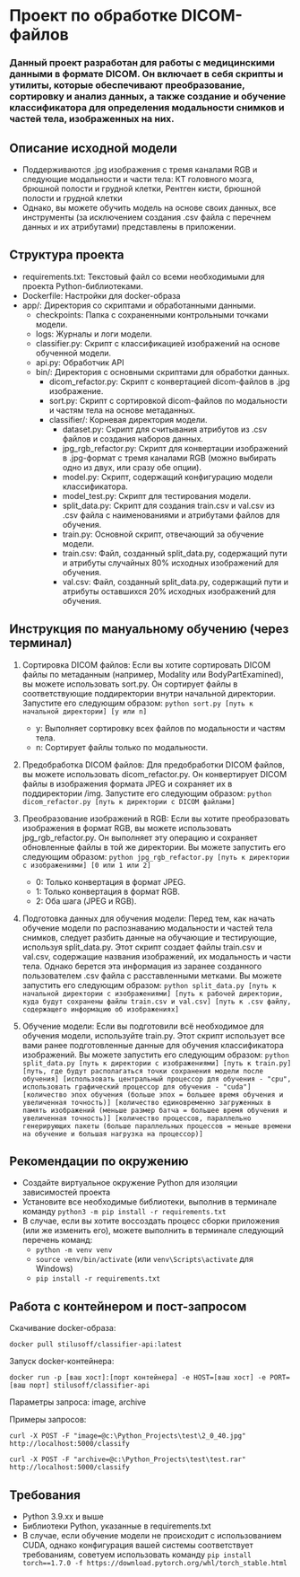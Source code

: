 # Проект по обработке DICOM-файлов

### Данный проект разработан для работы с медицинскими данными в формате DICOM. Он включает в себя скрипты и утилиты, которые обеспечивают преобразование, сортировку и анализ данных, а также создание и обучение классификатора для определения модальности снимков и частей тела, изображенных на них. 

## Описание исходной модели

- Поддерживаются .jpg изображения с тремя каналами RGB и следующие модальности и части тела: КТ головного мозга, брюшной полости и грудной клетки, Рентген кисти, брюшной полости и грудной клетки
- Однако, вы можете обучить модель на основе своих данных, все инструменты (за исключением создания .csv файла с перечнем данных и их атрибутами) представлены в приложении.

## Структура проекта

+ requirements.txt: Текстовый файл со всеми необходимыми для проекта Python-библиотеками.
+ Dockerfile: Настройки для docker-образа
+ app/: Директория со скриптами и обработанными данными.
   + checkpoints: Папка с сохраненными контрольными точками модели.
   + logs: Журналы и логи модели.
   + classifier.py: Скрипт с классификацией изображений на основе обученной модели.
   + api.py: Обработчик API
   + bin/: Директория с основными скриптами для обработки данных.
      + dicom_refactor.py: Скрипт с конвертацией dicom-файлов в .jpg изображение.
      + sort.py: Скрипт с сортировкой dicom-файлов по модальности и частям тела на основе метаданных.
      + classifier/: Корневая директория модели.
         + dataset.py: Скрипт для считывания атрибутов из .csv файлов и создания наборов данных.
         + jpg_rgb_refactor.py: Скрипт для конвертации изображений в .jpg-формат с тремя каналами RGB (можно выбирать одно из двух, или сразу обе опции).
         + model.py: Скрипт, содержащий конфигурацию модели классификатора.
         + model_test.py: Скрипт для тестирования модели.
         + split_data.py: Скрипт для создания train.csv и val.csv из .csv файла с наименованиями и атрибутами файлов для обучения.
         + train.py: Основной скрипт, отвечающий за обучение модели.
         + train.csv: Файл, созданный split_data.py, содержащий пути и атрибуты случайных 80% исходных изображений для обучения.
         + val.csv: Файл, созданный split_data.py, содержащий пути и атрибуты оставшихся 20% исходных изображений для обучения.

## Инструкция по мануальному обучению (через терминал)

1. Сортировка DICOM файлов: Если вы хотите сортировать DICOM файлы по метаданным (например, Modality или BodyPartExamined), вы можете использовать sort.py. Он сортирует файлы в соответствующие поддиректории внутри начальной директории. Запустите его следующим образом:
```python sort.py [путь к начальной директории] [y или n]```
   - y: Выполняет сортировку всех файлов по модальности и частям тела.
   - n: Сортирует файлы только по модальности.

2. Предобработка DICOM файлов: Для предобработки DICOM файлов, вы можете использовать dicom_refactor.py. Он конвертирует DICOM файлы в изображения формата JPEG и сохраняет их в поддиректории /img. Запустите его следующим образом:
```python dicom_refactor.py [путь к директории с DICOM файлами]```
3. Преобразование изображений в RGB: Если вы хотите преобразовать изображения в формат RGB, вы можете использовать jpg_rgb_refactor.py. Он выполняет эту операцию и сохраняет обновленные файлы в той же директории. Вы можете запустить его следующим образом:
```python jpg_rgb_refactor.py [путь к директории с изображениями] [0 или 1 или 2]```
   - 0: Только конвертация в формат JPEG.
   - 1: Только конвертация в формат RGB.
   - 2: Оба шага (JPEG и RGB).

4. Подготовка данных для обучения модели: Перед тем, как начать обучение модели по распознаванию модальности и частей тела снимков, следует разбить данные на обучающие и тестирующие, используя split_data.py. Этот скрипт создает файлы train.csv и val.csv, содержащие названия изображений, их модальность и части тела. Однако берется эта информация из заранее созданного пользователем .csv файла с расставленными метками. Вы можете запустить его следующим образом:
```python split_data.py [путь к начальной директории с изображениями] [путь к рабочей директории, куда будут сохранены файлы train.csv и val.csv] [путь к .csv файлу, содержащего информацию об изображениях]```
5. Обучение модели: Если вы подготовили всё необходимое для обучения модели, используйте train.py. Этот скрипт использует все вами ранее подготовленные данные для обучения классификатора изображений. Вы можете запустить его следующим образом:
```python split_data.py [путь к директории с изображениями] [путь к train.py] [путь, где будут располагаться точки сохранения модели после обучения] [использовать центральный процессор для обучения - "cpu", использовать графический процессор для обучения - "cuda"] [количество эпох обучения (больше эпох = большее время обучения и увеличенная точность)] [количество единовременно загруженных в память изображений (меньше размер батча = большее время обучения и увеличенная точность)] [количество процессов, параллельно генерирующих пакеты (больше параллельных процессов = меньше времени на обучение и большая нагрузка на процессор)]```

## Рекомендации по окружению

- Создайте виртуальное окружение Python для изоляции зависимостей проекта
- Установите все необходимые библиотеки, выполнив в терминале команду ```python3 -m pip install -r requirements.txt```
- В случае, если вы хотите воссоздать процесс сборки приложения (или же изменить его), можете выполнить в терминале следующий перечень команд:
   - ```python -m venv venv```
   - ```source venv/bin/activate``` (или ```venv\Scripts\activate``` для Windows)
   - ```pip install -r requirements.txt```

## Работа с контейнером и пост-запросом 

Скачивание docker-образа:

```docker pull stilusoff/classifier-api:latest```

Запуск docker-контейнера:

```docker run -p [ваш хост]:[порт контейнера] -e HOST=[ваш хост] -e PORT=[ваш порт] stilusoff/classifier-api```

Параметры запроса: image, archive

Примеры запросов:

```curl -X POST -F "image=@c:\Python_Projects\test\2_0_40.jpg" http://localhost:5000/classify```

```curl -X POST -F "archive=@c:\Python_Projects\test\test.rar" http://localhost:5000/classify```



## Требования

- Python 3.9.xx и выше
- Библиотеки Python, указанные в requirements.txt
- В случае, если обучение модели не происходит с использованием CUDA, однако конфигурация вашей системы соответствует требованиям, советуем использовать команду ```pip install torch==1.7.0 -f https://download.pytorch.org/whl/torch_stable.html```

